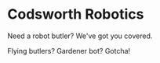 # Codsworth Robotics

Need a robot butler? We've got you covered.

Flying butlers? Gardener bot? Gotcha!
